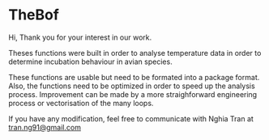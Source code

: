 # TheBof
Hi, 
Thank you for your interest in our work. 

Theses functions were built in order to analyse temperature data in order to determine incubation behaviour in avian species.

These functions are usable but need to be formated into a package format. Also, the functions need to be optimized in order to speed up the analysis process. Improvement can be made by  a more straighforward engineering process or vectorisation of the many loops.

If you have any modification, feel free to communicate with Nghia Tran at tran.ng91@gmail.com

